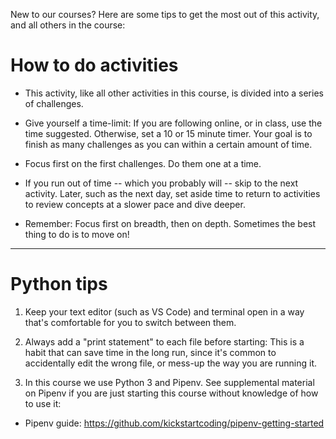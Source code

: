 New to our courses? Here are some tips to get the most out of this activity,
and all others in the course:

# How to do activities

- This activity, like all other activities in this course, is divided into a
  series of challenges.

- Give yourself a time-limit: If you are following online, or in class, use the
  time suggested. Otherwise, set a 10 or 15 minute timer. Your goal is to
  finish as many challenges as you can within a certain amount of time.

- Focus first on the first challenges. Do them one at a time.

- If you run out of time -- which you probably will -- skip to the next
  activity. Later, such as the next day, set aside time to return to activities
  to review concepts at a slower pace and dive deeper.

- Remember: Focus first on breadth, then on depth. Sometimes the best thing to
  do is to move on!

--------------------------------------

# Python tips

1. Keep your text editor (such as VS Code) and terminal open in a way that's
comfortable for you to switch between them.

2. Always add a "print statement" to each file before starting: This is a
habit that can save time in the long run, since it's common to accidentally
edit the wrong file, or mess-up the way you are running it.

3. In this course we use Python 3 and Pipenv. See supplemental material on
Pipenv if you are just starting this course without knowledge of how to use it:

- Pipenv guide: <https://github.com/kickstartcoding/pipenv-getting-started>

